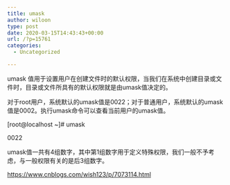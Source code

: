 ```yaml
---
title: umask
author: wiloon
type: post
date: 2020-03-15T14:43:43+00:00
url: /?p=15761
categories:
  - Uncategorized

---
```

umask 值用于设置用户在创建文件时的默认权限，当我们在系统中创建目录或文件时，目录或文件所具有的默认权限就是由umask值决定的。

对于root用户，系统默认的umask值是0022；对于普通用户，系统默认的umask值是0002。执行umask命令可以查看当前用户的umask值。

[root@localhost ~]# umask

0022

umask值一共有4组数字，其中第1组数字用于定义特殊权限，我们一般不予考虑，与一般权限有关的是后3组数字。

https://www.cnblogs.com/wish123/p/7073114.html